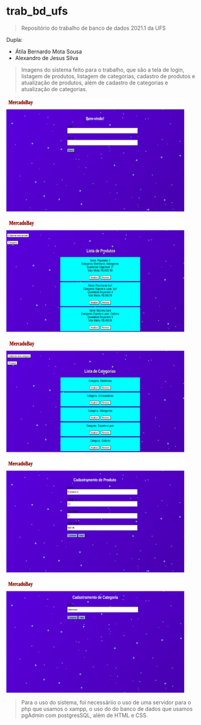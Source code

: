 # trab_bd_ufs
> Repositório do trabalho de banco de dados 2021.1 da UFS

Dupla:
- Átila Bernardo Mota Sousa
- Alexandro de Jesus Silva

> Imagens do sistema feito para o trabalho, que são a tela de login, listagem de produtos, listagem de categorias, cadastro de produtos  e atualização de produtos, além de cadastro de categorias e atualização de categorias.


 <p>
  <img width="470" height="300" src="/img/login.png">
 </p>
 <p>
  <img width="470" height="300" src="/img/listagem.png">
 </p>
 <p>
  <img width="470" height="300" src="/img/listagem_categorias.png">
 </p>
 <p>
  <img width="470" height="300" src="/img/cadastro_atualizar.png">
 </p>
 <p>
  <img width="470" height="300" src="/img/cadastro_atualizar_categorias.png">
 </p>

> Para o uso do sistema, foi necessáriio o uso de uma servidor para o php que usamos o xampp, o uso do do banco de dados que usamos pgAdmin com postgresSQL, além de HTML e CSS.

